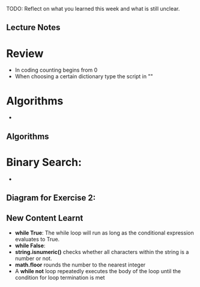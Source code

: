 TODO: Reflect on what you learned this week and what is still unclear.
## Lecture Notes
# Review
- In coding counting begins from 0
- When choosing a certain dictionary type the script in ""
# Algorithms
- 

## Algorithms 

# Binary Search: 
- 

## Diagram for Exercise 2: 


## New Content Learnt
- __while True__: The while loop will run as long as the conditional expression evaluates to True.
- __while False__: 
- __string.isnumeric()__ checks whether all characters within the string is a number or not. 
- __math.floor__ rounds the number to the nearest integer 
- A __while not__ loop repeatedly executes the body of the loop until the condition for loop termination is met